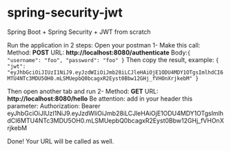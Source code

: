 # spring-security-jwt
Spring Boot + Spring Security + JWT from scratch

Run the application in 2 steps:
Open your postman 
 1- Make this call:
    Method: **POST**
    URL: **http://localhost:8080/authenticate**
    Body:`{
         	"username": "foo",
         	"password": "foo"
         }`
    Then copy the result, example:
        `{
            "jwt": "eyJhbGciOiJIUzI1NiJ9.eyJzdWIiOiJmb28iLCJleHAiOjE1ODU4MDY1OTgsImlhdCI6MTU4NTc3MDU5OH0.mLSMUepbQ0bcagxR2Eyst0Bbw12GHj_fVHOnXrjkebM"
        }`

Then open another tab and run
 2- Method: **GET**
    URL: **http://localhost:8080/hello**
    Be attention: add in your header this parameter:
        Authorization: Bearer eyJhbGciOiJIUzI1NiJ9.eyJzdWIiOiJmb28iLCJleHAiOjE1ODU4MDY1OTgsImlhdCI6MTU4NTc3MDU5OH0.mLSMUepbQ0bcagxR2Eyst0Bbw12GHj_fVHOnXrjkebM
        
Done!
Your URL will be called as well.